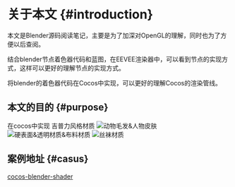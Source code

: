 # 关于本文 {#introduction}

本文是Blender源码阅读笔记，主要是为了加深对OpenGL的理解，同时也为了方便以后查阅。

结合blender节点着色器代码和蓝图，在EEVEE渲染器中，可以看到节点的实现方式，这样可以更好的理解节点的实现方式。

将blender的着色器代码在Cocos中实现，可以更好的理解Cocos的渲染管线。

## 本文的目的 {#purpose}
在cocos中实现 吉普力风格材质
![动物毛发&人物皮肤](/public/images/image.png)
![硬表面&透明材质&布料材质](/public/images/image-1.png)
![丝袜材质](/public/images/image-2.png)

## 案例地址 {#casus}
[cocos-blender-shader](https://github.com/s4hyhzi/cocos-blender-shader)